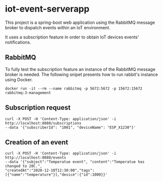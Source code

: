 # iot-event-serverapp
This project is a spring-boot web application using the RabbitMQ message broker to dispatch events within an IoT environment.

It uses a subscription feature in order to obtain IoT devices events' notifications.

## RabbitMQ
To fully test the subscription feature an instance of the RabbitMQ message broker is needed. The following snipet presents how to run rabbit's instance using Docker. 
```
docker run -it --rm --name rabbitmq -p 5672:5672 -p 15672:15672 rabbitmq:3-management
```

## Subscription request
```
curl -X POST -H 'Content-Type: application/json' -i http://localhost:8080/subscriptions 
--data '{"subscriberId": "1001", "deviceName": "ESP_X1230"}'
```

## Creation of an event
```
curl -X POST -H 'Content-Type: application/json' -i http://localhost:8080/events 
--data '{"subject":"Temperatue event", "content":"Temperatue has changed to 20C.",
"createdAt":"2020-12-10T12:30:00","tags":[{"name":"temperature"}],"device":{"id":1000}}'
```
